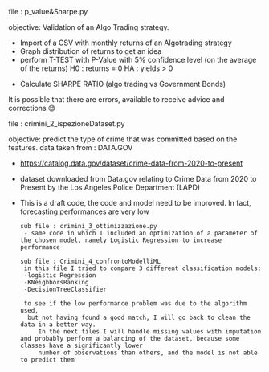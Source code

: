 file : p_value&Sharpe.py

objective: Validation of an Algo Trading strategy. 
- Import of a CSV with monthly returns of an Algotrading strategy 
- Graph distribution of returns to get an idea
- perform T-TEST with P-Value with 5% confidence level (on the average of the returns)
  H0 : returns = 0
  HA : yields > 0
* Calculate SHARPE RATIO (algo trading vs Government Bonds)

It is possible that there are errors, available to receive advice and corrections 😊


file : crimini_2_ispezioneDataset.py

objective: predict the type of crime that was committed based on the features.
data taken from : DATA.GOV 
- https://catalog.data.gov/dataset/crime-data-from-2020-to-present
- dataset downloaded from Data.gov relating to Crime Data from 2020 to Present by the Los Angeles Police Department (LAPD)
- This is a draft code, the code and model need to be improved. In fact, forecasting performances are very low

      sub file : crimini_3_ottimizzazione.py
       - same code in which I included an optimization of a parameter of the chosen model, namely Logistic Regression to increase performance

      sub file : Crimini_4_confrontoModelliML
       in this file I tried to compare 3 different classification models:
       -logistic Regression 
       -KNeighborsRanking
       -DecisionTreeClassifier

       to see if the low performance problem was due to the algorithm used,
        but not having found a good match, I will go back to clean the data in a better way.
           In the next files I will handle missing values ​​with imputation and probably perform a balancing of the dataset, because some classes have a significantly lower 
           number of observations than others, and the model is not able to predict them
  

